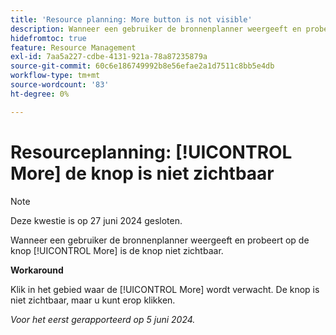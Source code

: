 ```yaml
---
title: 'Resource planning: More button is not visible'
description: Wanneer een gebruiker de bronnenplanner weergeeft en probeert op de knop [!UICONTROL More] is de knop niet zichtbaar. Er is een tijdelijke oplossing beschikbaar.
hidefromtoc: true
feature: Resource Management
exl-id: 7aa5a227-cdbe-4131-921a-78a87235879a
source-git-commit: 60c6e186749992b8e56efae2a1d7511c8bb5e4db
workflow-type: tm+mt
source-wordcount: '83'
ht-degree: 0%

---
```


# Resourceplanning: [!UICONTROL More] de knop is niet zichtbaar

>[!NOTE]
>
>Deze kwestie is op 27 juni 2024 gesloten.

Wanneer een gebruiker de bronnenplanner weergeeft en probeert op de knop [!UICONTROL More] is de knop niet zichtbaar.

**Workaround**

Klik in het gebied waar de [!UICONTROL More] wordt verwacht. De knop is niet zichtbaar, maar u kunt erop klikken.

_Voor het eerst gerapporteerd op 5 juni 2024._
